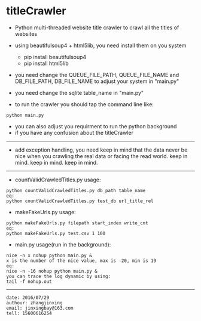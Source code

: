 # titleCrawler
- Python multi-threaded website title crawler to crawl all the titles of websites
- using beautifulsoup4 + html5lib, you need install them on you system
	- pip install beautifulsoup4
	- pip install html5lib

- you need change the QUEUE_FILE_PATH, QUEUE_FILE_NAME and DB_FILE_PATH, DB_FILE_NAME to adjust your system in "main.py"
- you need change the sqlite table_name in "main.py"
- to run the crawler you should tap the command line like:

```
python main.py 
```
- you can also adjust you requirment to run the python background
- if you have any confusion about the titleCrawler


---
- add exception handling, you need keep in mind that the data never be nice when you crawling the real data or facing the read world. keep in mind. keep in mind. keep in mind.

---
- countValidCrawledTitles.py usage:
```
python countValidCrawledTitles.py db_path table_name
eq:
python countValidCrawledTitles.py test_db url_title_rel
```
- makeFakeUrls.py usage:
```
python makeFakeUrls.py filepath start_index write_cnt
eq:
python makeFakeUrls.py test.csv 1 100
```
- main.py usage(run in the background):
```
nice -n x nohup python main.py &
x is the number of the nice value, max is -20, min is 19
eq: 
nice -n -16 nohup python main.py &
you can trace the log dynamic by using: 
tail -f nohup.out
```

---
```
date: 2016/07/29
authour: zhangjinxing
email: jinxingbay@163.com
tell: 15600616254
```